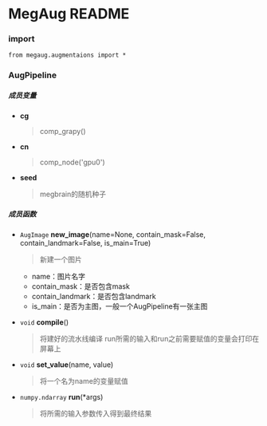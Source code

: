 # MegAug README

### import
```
from megaug.augmentaions import *
```

### AugPipeline
##### 成员变量
* **cg**

    > comp_grapy()

* **cn**

    > comp_node('gpu0')
    
* **seed**

    > megbrain的随机种子

##### 成员函数
* `AugImage` **new_image**(name=None, contain_mask=False, contain_landmark=False, is_main=True)

    > 新建一个图片
    
    * name：图片名字
    * contain_mask：是否包含mask
    * contain_landmark：是否包含landmark
    * is_main：是否为主图，一般一个AugPipeline有一张主图

* `void` **compile**()

    > 将建好的流水线编译
    > run所需的输入和run之前需要赋值的变量会打印在屏幕上

* `void` **set_value**(name, value)

    > 将一个名为name的变量赋值

* `numpy.ndarray` **run**(*args)

    > 将所需的输入参数传入得到最终结果

